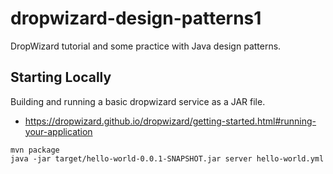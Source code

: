 # dropwizard-design-patterns1
DropWizard tutorial and some practice with Java design patterns.

## Starting Locally
Building and running a basic dropwizard service as a JAR file. 
* https://dropwizard.github.io/dropwizard/getting-started.html#running-your-application
```
mvn package
java -jar target/hello-world-0.0.1-SNAPSHOT.jar server hello-world.yml
```
